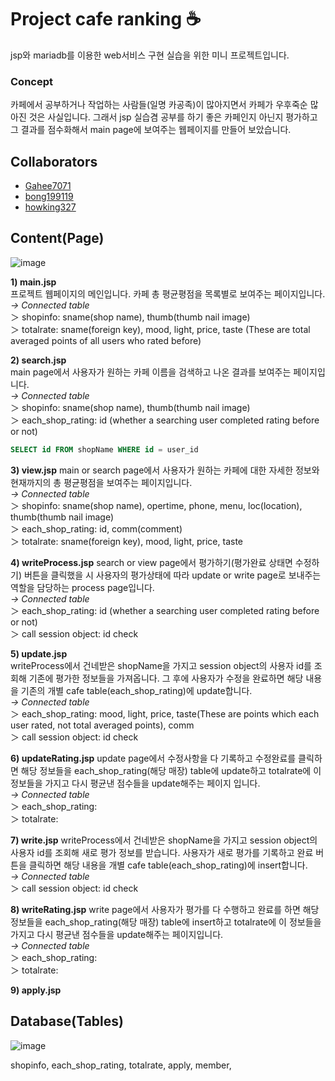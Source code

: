 # Project cafe ranking :coffee:

jsp와 mariadb를 이용한 web서비스 구현 실습을 위한 미니 프로젝트입니다. 

### Concept
카페에서 공부하거나 작업하는 사람들(일명 카공족)이 많아지면서 카페가 우후죽순 많아진 것은 사실입니다. 그래서 jsp 실습겸 공부를 하기 좋은 카페인지 아닌지 평가하고 그 결과를 점수화해서 main page에 보여주는 웹페이지를 만들어 보았습니다.

## Collaborators

- [Gahee7071](https://github.com/Gahee707l)  
- [bong199119](https://github.com/bong199119)  
- [howking327](https://github.com/howking327)

## Content(Page)

![image](https://user-images.githubusercontent.com/41675375/72218268-93328580-357c-11ea-86b6-013856fb4de2.png)

**1) main.jsp**  
프로젝트 웹페이지의 메인입니다. 카페 총 평균평점을 목록별로 보여주는 페이지입니다.  
*→ Connected table*  
  ＞ shopinfo: sname(shop name), thumb(thumb nail image)  
  ＞ totalrate: sname(foreign key), mood, light, price, taste (These are total averaged points of all users who rated before)

**2) search.jsp**  
main page에서 사용자가 원하는 카페 이름을 검색하고 나온 결과를 보여주는 페이지입니다.  
*→ Connected table*  
  ＞ shopinfo: sname(shop name), thumb(thumb nail image)  
  ＞ each_shop_rating: id (whether a searching user completed rating before or not)
  ```sql
  SELECT id FROM shopName WHERE id = user_id
  ```
  
**3) view.jsp**
main or search page에서 사용자가 원하는 카페에 대한 자세한 정보와 현재까지의 총 평균평점을 보여주는 페이지입니다.  
*→ Connected table*  
  ＞ shopinfo: sname(shop name), opertime, phone, menu, loc(location), thumb(thumb nail image)  
  ＞ each_shop_rating: id, comm(comment)  
  ＞ totalrate: sname(foreign key), mood, light, price, taste

**4) writeProcess.jsp**
search or view page에서 평가하기(평가완료 상태면 수정하기) 버튼을 클릭했을 시 사용자의 평가상태에 따라 update or write page로 보내주는 역할을 담당하는 process page입니다.  
*→ Connected table*  
  ＞ each_shop_rating: id (whether a searching user completed rating before or not)  
  ＞ call session object: id check 

**5) update.jsp**  
writeProcess에서 건네받은 shopName을 가지고 session object의 사용자 id를 조회해 기존에 평가한 정보들을 가져옵니다. 그 후에 사용자가 수정을 완료하면 해당 내용을 기존의 개별 cafe table(each_shop_rating)에 update합니다.  
*→ Connected table*  
  ＞ each_shop_rating: mood, light, price, taste(These are points which each user rated, not total averaged points), comm  
  ＞ call session object: id check

**6) updateRating.jsp**
update page에서 수정사항을 다 기록하고 수정완료를 클릭하면 해당 정보들을 each_shop_rating(해당 매장) table에 update하고 totalrate에 이 정보들을 가지고 다시 평균낸 점수들을 update해주는 페이지 입니다.  
*→ Connected table*  
  ＞ each_shop_rating:  
  ＞ totalrate: 
 

**7) write.jsp**
writeProcess에서 건네받은 shopName을 가지고 session object의 사용자 id를 조회해 새로 평가 정보를 받습니다. 사용자가 새로 평가를 기록하고 완료 버튼을 클릭하면 해당 내용을 개별 cafe table(each_shop_rating)에 insert합니다.  
*→ Connected table*  
  ＞ call session object: id check

**8) writeRating.jsp**
write page에서 사용자가 평가를 다 수행하고 완료를 하면 해당 정보들을 each_shop_rating(해당 매장) table에 insert하고 totalrate에 이 정보들을 가지고 다시 평균낸 점수들을 update해주는 페이지입니다.  
*→ Connected table*  
  ＞ each_shop_rating:  
  ＞ totalrate: 
  
**9) apply.jsp**


## Database(Tables)

![image](https://user-images.githubusercontent.com/41675375/72217965-7e53f300-3578-11ea-9922-550407d6e225.png)

shopinfo, each_shop_rating, totalrate, apply, member, 

